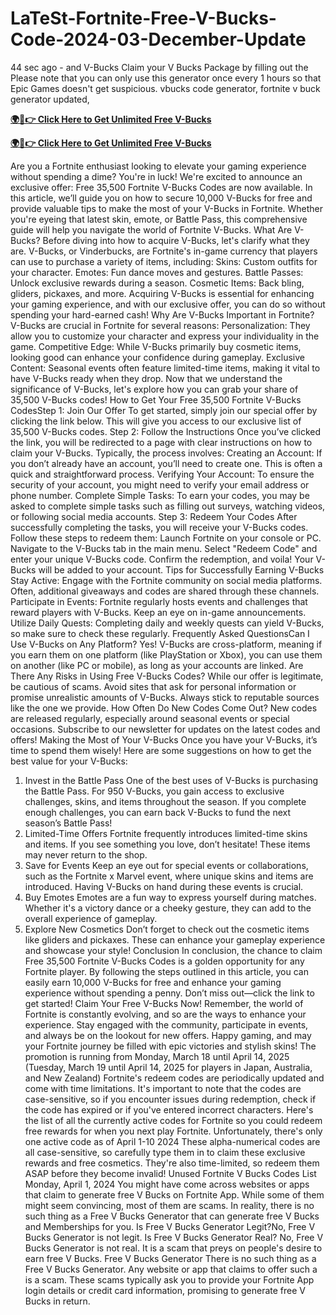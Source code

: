 # LaTeSt-Fortnite-Free-V-Bucks-Code-2024-03-December-Update
44 sec ago - and V-Bucks Claim your V Bucks Package by filling out the Please note that you can only use this generator once every 1 hours so that Epic Games doesn't get suspicious. vbucks code generator, fortnite v buck generator updated,

**[🌍📱👉 Click Here to Get Unlimited Free V-Bucks](https://usapre.xyz/v-bucks)**

**[🌍📱👉 Click Here to Get Unlimited Free V-Bucks](https://usapre.xyz/v-bucks)**


Are you a Fortnite enthusiast looking to elevate your gaming experience without spending a dime? You're in luck! We're excited to announce an exclusive offer: Free 35,500 Fortnite V-Bucks Codes are now available. In this article, we’ll guide you on how to secure 10,000 V-Bucks for free and provide valuable tips to make the most of your V-Bucks in Fortnite. Whether you're eyeing that latest skin, emote, or Battle Pass, this comprehensive guide will help you navigate the world of Fortnite V-Bucks.
What Are V-Bucks?
Before diving into how to acquire V-Bucks, let's clarify what they are. V-Bucks, or Vinderbucks, are Fortnite's in-game currency that players can use to purchase a variety of items, including:
Skins: Custom outfits for your character.
Emotes: Fun dance moves and gestures.
Battle Passes: Unlock exclusive rewards during a season.
Cosmetic Items: Back bling, gliders, pickaxes, and more.
Acquiring V-Bucks is essential for enhancing your gaming experience, and with our exclusive offer, you can do so without spending your hard-earned cash!
Why Are V-Bucks Important in Fortnite?
V-Bucks are crucial in Fortnite for several reasons:
Personalization: They allow you to customize your character and express your individuality in the game.
Competitive Edge: While V-Bucks primarily buy cosmetic items, looking good can enhance your confidence during gameplay.
Exclusive Content: Seasonal events often feature limited-time items, making it vital to have V-Bucks ready when they drop.
Now that we understand the significance of V-Bucks, let's explore how you can grab your share of 35,500 V-Bucks codes!
How to Get Your Free 35,500 Fortnite V-Bucks CodesStep 1: Join Our Offer
To get started, simply join our special offer by clicking the link below. This will give you access to our exclusive list of 35,500 V-Bucks codes.
Step 2: Follow the Instructions
Once you’ve clicked the link, you will be redirected to a page with clear instructions on how to claim your V-Bucks. Typically, the process involves:
Creating an Account: If you don’t already have an account, you’ll need to create one. This is often a quick and straightforward process.
Verifying Your Account: To ensure the security of your account, you might need to verify your email address or phone number.
Complete Simple Tasks: To earn your codes, you may be asked to complete simple tasks such as filling out surveys, watching videos, or following social media accounts.
Step 3: Redeem Your Codes
After successfully completing the tasks, you will receive your V-Bucks codes. Follow these steps to redeem them:
Launch Fortnite on your console or PC.
Navigate to the V-Bucks tab in the main menu.
Select "Redeem Code" and enter your unique V-Bucks code.
Confirm the redemption, and voila! Your V-Bucks will be added to your account.
Tips for Successfully Earning V-Bucks
Stay Active: Engage with the Fortnite community on social media platforms. Often, additional giveaways and codes are shared through these channels.
Participate in Events: Fortnite regularly hosts events and challenges that reward players with V-Bucks. Keep an eye on in-game announcements.
Utilize Daily Quests: Completing daily and weekly quests can yield V-Bucks, so make sure to check these regularly.
Frequently Asked QuestionsCan I Use V-Bucks on Any Platform?
Yes! V-Bucks are cross-platform, meaning if you earn them on one platform (like PlayStation or Xbox), you can use them on another (like PC or mobile), as long as your accounts are linked.
Are There Any Risks in Using Free V-Bucks Codes?
While our offer is legitimate, be cautious of scams. Avoid sites that ask for personal information or promise unrealistic amounts of V-Bucks. Always stick to reputable sources like the one we provide.
How Often Do New Codes Come Out?
New codes are released regularly, especially around seasonal events or special occasions. Subscribe to our newsletter for updates on the latest codes and offers!
Making the Most of Your V-Bucks
Once you have your V-Bucks, it’s time to spend them wisely! Here are some suggestions on how to get the best value for your V-Bucks:
1. Invest in the Battle Pass
One of the best uses of V-Bucks is purchasing the Battle Pass. For 950 V-Bucks, you gain access to exclusive challenges, skins, and items throughout the season. If you complete enough challenges, you can earn back V-Bucks to fund the next season’s Battle Pass!
2. Limited-Time Offers
Fortnite frequently introduces limited-time skins and items. If you see something you love, don’t hesitate! These items may never return to the shop.
3. Save for Events
Keep an eye out for special events or collaborations, such as the Fortnite x Marvel event, where unique skins and items are introduced. Having V-Bucks on hand during these events is crucial.
4. Buy Emotes
Emotes are a fun way to express yourself during matches. Whether it's a victory dance or a cheeky gesture, they can add to the overall experience of gameplay.
5. Explore New Cosmetics
Don’t forget to check out the cosmetic items like gliders and pickaxes. These can enhance your gameplay experience and showcase your style!
Conclusion
In conclusion, the chance to claim Free 35,500 Fortnite V-Bucks Codes is a golden opportunity for any Fortnite player. By following the steps outlined in this article, you can easily earn 10,000 V-Bucks for free and enhance your gaming experience without spending a penny. Don’t miss out—click the link to get started!
Claim Your Free V-Bucks Now!
Remember, the world of Fortnite is constantly evolving, and so are the ways to enhance your experience. Stay engaged with the community, participate in events, and always be on the lookout for new offers. Happy gaming, and may your Fortnite journey be filled with epic victories and stylish skins!
The promotion is running from Monday, March 18 until April 14, 2025 (Tuesday, March 19 until April 14, 2025 for players in Japan, Australia, and New Zealand)
Fortnite's redeem codes are periodically updated and come with time limitations. It's important to note that the codes are case-sensitive, so if you encounter issues during redemption, check if the code has expired or if you've entered incorrect characters.
Here's the list of all the currently active codes for Fortnite so you could redeem free rewards for when you next play Fortnite. Unfortunately, there's only one active code as of April 1-10 2024
These alpha-numerical codes are all case-sensitive, so carefully type them in to claim these exclusive rewards and free cosmetics. They're also time-limited, so redeem them ASAP before they become invalid!
Unused Fortnite V Bucks Codes List Monday, April 1, 2024
You might have come across websites or apps that claim to generate free V Bucks on Fortnite App. While some of them might seem convincing, most of them are scams. In reality, there is no such thing as a Free V Bucks Generator that can generate free V Bucks and Memberships for you.
Is Free V Bucks Generator Legit?No, Free V Bucks Generator is not legit.
Is Free V Bucks Generator Real?
No, Free V Bucks Generator is not real. It is a scam that preys on people's desire to earn free V Bucks.
Free V Bucks Generator
There is no such thing as a Free V Bucks Generator. Any website or app that claims to offer such a is a scam. These scams typically ask you to provide your Fortnite App login details or credit card information, promising to generate free V Bucks in return.
